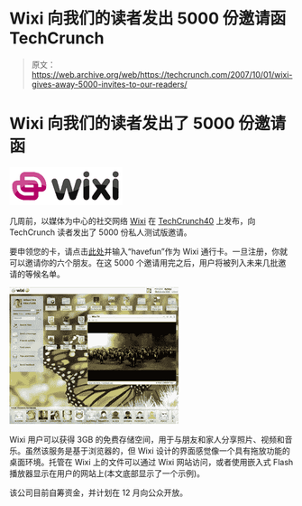 # Wixi 向我们的读者发出 5000 份邀请函 TechCrunch

> 原文：<https://web.archive.org/web/https://techcrunch.com/2007/10/01/wixi-gives-away-5000-invites-to-our-readers/>

# Wixi 向我们的读者发出了 5000 份邀请函

[![](img/930ae3356bf4414b0f5a52e3351034a8.png)](https://web.archive.org/web/20230220120824/http://www.wixi.com/)

几周前，以媒体为中心的社交网络 [Wixi](https://web.archive.org/web/20230220120824/http://www.crunchbase.com/company/wixi) 在 [TechCrunch40](https://web.archive.org/web/20230220120824/http://www.techcrunch40.com/) 上发布，向 TechCrunch 读者发出了 5000 份私人测试版邀请。

要申领您的卡，请点击[此处](https://web.archive.org/web/20230220120824/http://main.wixi.com/signup/submission_first.php)并输入“havefun”作为 Wixi 通行卡。一旦注册，你就可以邀请你的六个朋友。在这 5000 个邀请用完之后，用户将被列入未来几批邀请的等候名单。

[![](img/8c0c0f8ea483d172e685c04e68a9a03b.png)](https://web.archive.org/web/20230220120824/https://techcrunch.com/wp-content/uploads/2007/10/wixi_shot.jpg)

Wixi 用户可以获得 3GB 的免费存储空间，用于与朋友和家人分享照片、视频和音乐。虽然该服务是基于浏览器的，但 Wixi 设计的界面感觉像一个具有拖放功能的桌面环境。托管在 Wixi 上的文件可以通过 Wixi 网站访问，或者使用嵌入式 Flash 播放器显示在用户的网站上(本文底部显示了一个示例)。

该公司目前自筹资金，并计划在 12 月向公众开放。